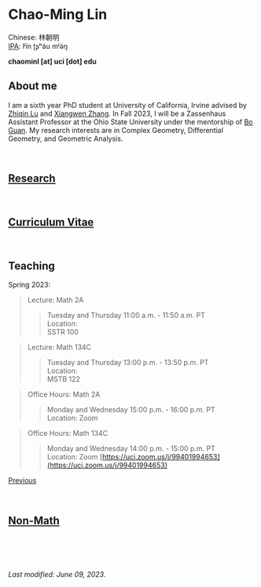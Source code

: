 # Chao-Ming Lin
Chinese: 林朝明    
[IPA](https://en.wikipedia.org/wiki/Help:IPA/Mandarin): lʲín ʈʂʰáu mʲə́ŋ 

**chaominl [at] uci [dot] edu**


## About me
I am a sixth year PhD student at University of California, Irvine advised by [Zhiqin Lu](https://www.math.uci.edu/~zlu/) and [Xiangwen Zhang](https://www.math.uci.edu/~xiangwen/). In Fall 2023, I will be a Zassenhaus Assistant Professor at the Ohio State University under the mentorship of [Bo Guan](https://people.math.osu.edu/guan.19/). My research interests are in Complex Geometry, Differential Geometry, and Geometric Analysis.

<br />


## [Research](https://chaominl.github.io/Research)

<br />


## [Curriculum Vitae](https://chaominl.github.io/CV)   

<br />


## Teaching 
Spring 2023:
> Lecture: Math 2A 
>> Tuesday and Thursday 11:00 a.m. - 11:50 a.m. PT   
> Location:   
>> SSTR 100   

> Lecture: Math 134C
>> Tuesday and Thursday 13:00 p.m. - 13:50 p.m. PT   
> Location:   
>> MSTB 122   

> Office Hours: Math 2A
>> Monday and Wednesday 15:00 p.m. - 16:00 p.m. PT  
> Location: 
>> Zoom [ ]( )


> Office Hours: Math 134C
>> Monday and Wednesday 14:00 p.m. - 15:00 p.m. PT   
> Location: 
>> Zoom [https://uci.zoom.us/j/99401994653](https://uci.zoom.us/j/99401994653)


<!-- > Office Hours:  -->
<!-- >> Tuesday and Thursday 9:00 a.m. - 10:00 a.m. PT  -->
<!-- > Location:  -->
<!-- >> Zoom [https://uci.zoom.us/j/95389657002](https://uci.zoom.us/j/95389657002) -->

[Previous](https://chaominl.github.io/TeachingExperience)

<br />


## [Non-Math](https://chaominl.github.io/recreation)

<br />
<br />
<br />


###### Last modified: June 09, 2023.
